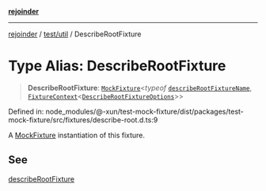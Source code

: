 [**rejoinder**](../../../README.md)

***

[rejoinder](../../../README.md) / [test/util](../README.md) / DescribeRootFixture

# Type Alias: DescribeRootFixture

> **DescribeRootFixture**: [`MockFixture`](MockFixture.md)\<*typeof* [`describeRootFixtureName`](../variables/describeRootFixtureName.md), [`FixtureContext`](FixtureContext.md)\<[`DescribeRootFixtureOptions`](DescribeRootFixtureOptions.md)\>\>

Defined in: node\_modules/@-xun/test-mock-fixture/dist/packages/test-mock-fixture/src/fixtures/describe-root.d.ts:9

A [MockFixture](MockFixture.md) instantiation of this fixture.

## See

[describeRootFixture](../functions/describeRootFixture.md)

